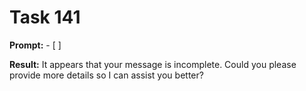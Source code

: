 # Task 141

**Prompt:** - [ ]

**Result:**
It appears that your message is incomplete. Could you please provide more details so I can assist you better?
